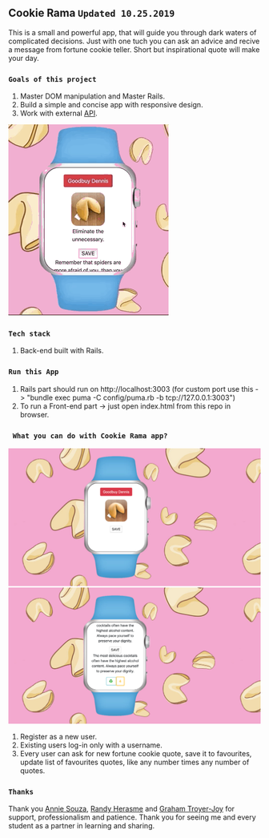 ## Cookie Rama `Updated 10.25.2019`

This is a small and powerful app, that will guide you through dark waters of complicated decisions. Just with one tuch you can ask an advice and recive a message from fortune cookie teller. Short but inspirational quote will make your day.      

### `Goals of this project`

1. Master DOM manipulation and Master Rails.
2. Build a simple and concise app with responsive design.
3. Work with external [API](https://fortunecookie.docs.apiary.io/#introduction/authentication).

![Cookie Rama GIF](Cookie_Rama_2.gif)

### `Tech stack`

1. Back-end built with Rails.

### `Run this App`

1. Rails part should run on http://localhost:3003 (for custom port use this -> "bundle exec puma -C config/puma.rb -b tcp://127.0.0.1:3003")
2. To run a Front-end part -> just open index.html from this repo in browser.

### ` What you can do with Cookie Rama app?`

![Cookie Rama Greeting](Cookie_Rama_Greeting.png)
![Cookie Rama Quotes](Cookie_Rama_Quotes.png)

1. Register as a new user. 
2. Existing users log-in only with a username. 
3. Every user can ask for new fortune cookie quote, save it to favourites, update list of favourites quotes, like any number times any number of quotes. 

### `Thanks`

Thank you [Annie Souza](https://github.com/luanesouza), [Randy Herasme](https://github.com/randyher) and [Graham Troyer-Joy](https://github.com/telegraham) for support, professionalism and patience. Thank you for seeing me and every student as a partner in learning and sharing. 
